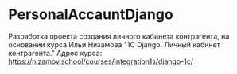# PersonalAccauntDjango

Разработка проекта создания личного кабинета контрагента, на основании курса Ильи Низамова "1С Django. Личный кабинет контрагента."
Адрес курса:    https://nizamov.school/courses/integration1s/django-1c/
